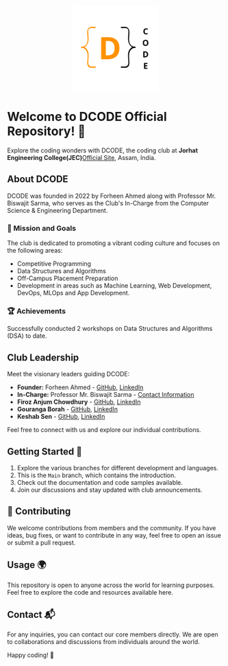 <p align="center">
  <img src="src/logo.png" alt="DCODE Logo" width="200"/>
</p>

# Welcome to DCODE Official Repository! 🚀

Explore the coding wonders with DCODE, the coding club at **Jorhat Engineering College(JEC)**[Official Site](https://jecassam.ac.in/), Assam, India.

## About DCODE

DCODE was founded in 2022 by Forheen Ahmed along with Professor Mr. Biswajit Sarma, who serves as the Club's In-Charge from the Computer Science & Engineering Department.

### 🎯 Mission and Goals

The club is dedicated to promoting a vibrant coding culture and focuses on the following areas:

- Competitive Programming
- Data Structures and Algorithms
- Off-Campus Placement Preparation
- Development in areas such as Machine Learning, Web Development, DevOps, MLOps and App Development.

### 🏆 Achievements

Successfully conducted 2 workshops on Data Structures and Algorithms (DSA) to date.

## Club Leadership

Meet the visionary leaders guiding DCODE:

- **Founder:** Forheen Ahmed - [GitHub](https://github.com/Forheen), [LinkedIn](https://www.linkedin.com/in/forheen-ahmed-a994b9201/)
- **In-Charge:** Professor Mr. Biswajit Sarma - [Contact Information](https://jecassam.ac.in/wp-content/uploads/2022/11/bs.pdf)
- **Firoz Anjum Chowdhury** - [GitHub](https://github.com/Firoz1402), [LinkedIn](https://www.linkedin.com/in/firoz-anjum-chowdhury-2a8574299/)
- **Gouranga Borah** - [GitHub](https://github.com/b-Gouranga), [LinkedIn](https://www.linkedin.com/in/gouranga-borah-87b080249/)
- **Keshab Sen** - [GitHub](https://github.com/Keshab002), [LinkedIn](https://www.linkedin.com/in/keshab-sen-a82b90251/)

Feel free to connect with us and explore our individual contributions.

## Getting Started 🚀

1. Explore the various branches for different development and languages.
2. This is the `Main` branch, which contains the introduction.
3. Check out the documentation and code samples available.
4. Join our discussions and stay updated with club announcements.

## 🌟 Contributing

We welcome contributions from members and the community. If you have ideas, bug fixes, or want to contribute in any way, feel free to open an issue or submit a pull request.

## Usage 🌍

This repository is open to anyone across the world for learning purposes. Feel free to explore the code and resources available here.

## Contact 📬

For any inquiries, you can contact our core members directly. We are open to collaborations and discussions from individuals around the world.

Happy coding! 🚀

